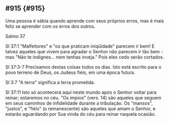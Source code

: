 ## #915 {#915}

Uma pessoa é sábia quando aprende com seus próprios erros, mas é mais feliz se aprender com os erros dos outros.

Salmo 37

Sl 37:1 &quot;Malfeitores&quot; e &quot;os que praticam iniqüidade&quot; parecem ir bem! E talvez aqueles que vivem para agradar o Senhor não parecem ir tão bem - mas &quot;Não te indignes... nem tenhas inveja.&quot; Pois eles cedo serão cortados.

Sl 37:3-7 Precisamos destas coisas todos os dias. Isto está escrito para o povo terreno de Deus, os Judeus fiéis, em uma época futura.

Sl 3:7 &quot;A terra&quot; significa a terra prometida.

Sl 37:11 Isto só acontecerá aqui neste mundo após o Senhor voltar para reinar; estaremos no céu. &quot;Os ímpios&quot; (vers. 14) são aqueles que seguem em seus caminhos de infidelidade durante a tribulação. Os &quot;mansos&quot;, &quot;justos&quot;, e &quot;fiéis&quot; (o remanescente) são aqueles que amam o Senhor, e estarão aguardando por Sua vinda do céu para reinar naquela ocasião.